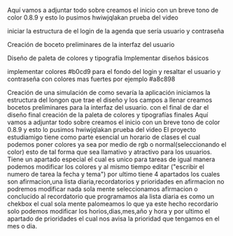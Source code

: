 Aquí vamos a adjuntar todo sobre creamos el inicio con un breve tono de color 0.8.9 y esto lo pusimos hwiwjqlakan prueba del video 

iniciar la estructura de el login de la agenda que sería usuario y contraseña

Creación de boceto preliminares de la interfaz del usuario 

Diseño de paleta de colores y tipografía
Implementar diseños básicos 

implementar colores   #b0cd9 para el fondo del login y resaltar el usuario y contraseña con colores mas fuertes por ejemplo #a8c898

Creación de una simulación de como sevaría la aplicación 
iniciamos la estructura del longon que trae el diseño y los campos a llenar
creamos bocetos preliminares  para la interfaz del usuario. con el final de dar el diseño final
creación de la paleta de colores y tipografías finales
Aquí vamos a adjuntar todo sobre creamos el inicio con un breve tono de color 0.8.9 y esto lo pusimos hwiwjqlakan prueba del video 
El proyecto estudiamigo tiene como parte esencial un horario de clases el cual podemos poner colores ya sea por medio de rgb o normal(seleccionando el color) esto de tal forma que sea llamativo y atractivo para los usuarios.
Tiene un apartado especial el cual es unico para tareas de igual manera podemos modificar los colores y al mismo tiempo editar ("escribir el numero de tarea la fecha y tema")
por ultimo tiene 4 apartados los cuales son afirmacion,una lista diaria,recordatorios y prioridades
en afirmacion no podremos modificar nada sola mente seleccionamos afirmacion o conclucido al recordatorio que programamos
ala lista diaria es como un chekbox el cual sola mente palomeamos lo que ya este hecho 
recordario solo podemos modificar los horios,dias,mes,año y hora
y por ultimo el apartado de prioridades el cual nos avisa la prioridad que tengamos en el mes o dia.
